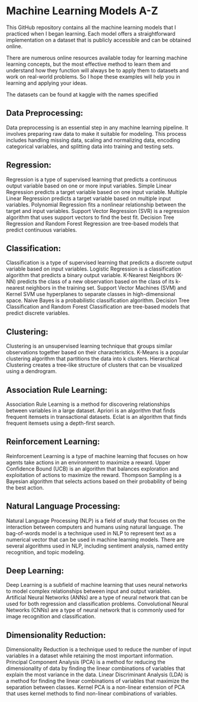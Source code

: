 # Machine Learning Models A-Z

This GitHub repository contains all the machine learning models that I practiced when I began learning. Each model offers a straightforward implementation on a dataset that is publicly accessible and can be obtained online.

There are numerous online resources available today for learning machine learning concepts, but the most effective method to learn them and understand how they function will always be to apply them to datasets and work on real-world problems. So I hope these examples will help you in learning and applying your ideas.

The datasets can be found at kaggle with the names specified

## Data Preprocessing:
Data preprocessing is an essential step in any machine learning pipeline. It involves preparing raw data to make it suitable for modeling. This process includes handling missing data, scaling and normalizing data, encoding categorical variables, and splitting data into training and testing sets.

## Regression:
Regression is a type of supervised learning that predicts a continuous output variable based on one or more input variables. Simple Linear Regression predicts a target variable based on one input variable. Multiple Linear Regression predicts a target variable based on multiple input variables. Polynomial Regression fits a nonlinear relationship between the target and input variables. Support Vector Regression (SVR) is a regression algorithm that uses support vectors to find the best fit. Decision Tree Regression and Random Forest Regression are tree-based models that predict continuous variables.

## Classification:
Classification is a type of supervised learning that predicts a discrete output variable based on input variables. Logistic Regression is a classification algorithm that predicts a binary output variable. K-Nearest Neighbors (K-NN) predicts the class of a new observation based on the class of its k-nearest neighbors in the training set. Support Vector Machines (SVM) and Kernel SVM use hyperplanes to separate classes in high-dimensional space. Naive Bayes is a probabilistic classification algorithm. Decision Tree Classification and Random Forest Classification are tree-based models that predict discrete variables.

## Clustering:
Clustering is an unsupervised learning technique that groups similar observations together based on their characteristics. K-Means is a popular clustering algorithm that partitions the data into k clusters. Hierarchical Clustering creates a tree-like structure of clusters that can be visualized using a dendrogram.

## Association Rule Learning:
Association Rule Learning is a method for discovering relationships between variables in a large dataset. Apriori is an algorithm that finds frequent itemsets in transactional datasets. Eclat is an algorithm that finds frequent itemsets using a depth-first search.

## Reinforcement Learning:
Reinforcement Learning is a type of machine learning that focuses on how agents take actions in an environment to maximize a reward. Upper Confidence Bound (UCB) is an algorithm that balances exploration and exploitation of actions to maximize the reward. Thompson Sampling is a Bayesian algorithm that selects actions based on their probability of being the best action.

## Natural Language Processing:
Natural Language Processing (NLP) is a field of study that focuses on the interaction between computers and humans using natural language. The bag-of-words model is a technique used in NLP to represent text as a numerical vector that can be used in machine learning models. There are several algorithms used in NLP, including sentiment analysis, named entity recognition, and topic modeling.

## Deep Learning:
Deep Learning is a subfield of machine learning that uses neural networks to model complex relationships between input and output variables. Artificial Neural Networks (ANNs) are a type of neural network that can be used for both regression and classification problems. Convolutional Neural Networks (CNNs) are a type of neural network that is commonly used for image recognition and classification.

## Dimensionality Reduction:
Dimensionality Reduction is a technique used to reduce the number of input variables in a dataset while retaining the most important information. Principal Component Analysis (PCA) is a method for reducing the dimensionality of data by finding the linear combinations of variables that explain the most variance in the data. Linear Discriminant Analysis (LDA) is a method for finding the linear combinations of variables that maximize the separation between classes. Kernel PCA is a non-linear extension of PCA that uses kernel methods to find non-linear combinations of variables.
